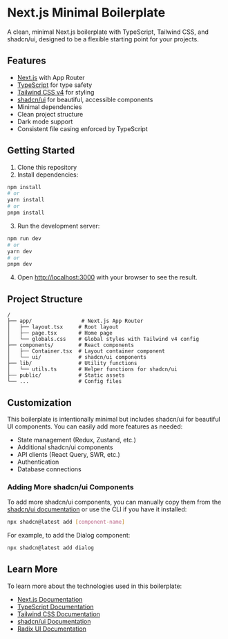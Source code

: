 # Next.js Minimal Boilerplate

A clean, minimal Next.js boilerplate with TypeScript, Tailwind CSS, and shadcn/ui, designed to be a flexible starting point for your projects.

## Features

- [Next.js](https://nextjs.org) with App Router
- [TypeScript](https://www.typescriptlang.org/) for type safety
- [Tailwind CSS v4](https://tailwindcss.com/) for styling
- [shadcn/ui](https://ui.shadcn.com/) for beautiful, accessible components
- Minimal dependencies
- Clean project structure
- Dark mode support
- Consistent file casing enforced by TypeScript

## Getting Started

1. Clone this repository
2. Install dependencies:

```bash
npm install
# or
yarn install
# or
pnpm install
```

3. Run the development server:

```bash
npm run dev
# or
yarn dev
# or
pnpm dev
```

4. Open [http://localhost:3000](http://localhost:3000) with your browser to see the result.

## Project Structure

```
/
├── app/                # Next.js App Router
│   ├── layout.tsx     # Root layout
│   ├── page.tsx       # Home page
│   └── globals.css    # Global styles with Tailwind v4 config
├── components/        # React components
│   ├── Container.tsx  # Layout container component
│   └── ui/            # shadcn/ui components
├── lib/               # Utility functions
│   └── utils.ts       # Helper functions for shadcn/ui
├── public/            # Static assets
└── ...                # Config files
```

## Customization

This boilerplate is intentionally minimal but includes shadcn/ui for beautiful UI components. You can easily add more features as needed:

- State management (Redux, Zustand, etc.)
- Additional shadcn/ui components
- API clients (React Query, SWR, etc.)
- Authentication
- Database connections

### Adding More shadcn/ui Components

To add more shadcn/ui components, you can manually copy them from the [shadcn/ui documentation](https://ui.shadcn.com/docs/components) or use the CLI if you have it installed:

```bash
npx shadcn@latest add [component-name]
```

For example, to add the Dialog component:

```bash
npx shadcn@latest add dialog
```

## Learn More

To learn more about the technologies used in this boilerplate:

- [Next.js Documentation](https://nextjs.org/docs)
- [TypeScript Documentation](https://www.typescriptlang.org/docs/)
- [Tailwind CSS Documentation](https://tailwindcss.com/docs)
- [shadcn/ui Documentation](https://ui.shadcn.com/docs)
- [Radix UI Documentation](https://www.radix-ui.com/docs/primitives/overview/introduction)
